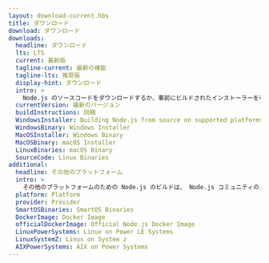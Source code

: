 ```yaml
---
layout: download-current.hbs
title: ダウンロード
download: ダウンロード
downloads:
  headline: ダウンロード
  lts: LTS
  current: 最新版
  tagline-current: 最新の機能
  tagline-lts: 推奨版
  display-hint: ダウンロード
  intro: >
    Node.js のソースコードをダウンロードするか、事前にビルドされたインストーラーを利用して、今日から開発を始めましょう。
  currentVersion: 最新のバージョン
  buildInstructions: 同梱
  WindowsInstaller: Building Node.js from source on supported platforms
  WindowsBinary: Windows Installer
  MacOSInstaller: Windows Binary
  MacOSBinary: macOS Installer
  LinuxBinaries: macOS Binary
  SourceCode: Linux Binaries
additional:
  headline: その他のプラットフォーム
  intro: >
    その他のプラットフォームのための Node.js のビルドは、 Node.js コミュニティのメンバーによってメンテナンスされています。これらは Node.js のコアチームによってサポートされていません。また、最新の Node.js のリリースと同じ状態ではないかもしれないことにご注意ください。
  platform: Platform
  provider: Provider
  SmartOSBinaries: SmartOS Binaries
  DockerImage: Docker Image
  officialDockerImage: Official Node.js Docker Image
  LinuxPowerSystems: Linux on Power LE Systems
  LinuxSystemZ: Linux on System z
  AIXPowerSystems: AIX on Power Systems
---
```

